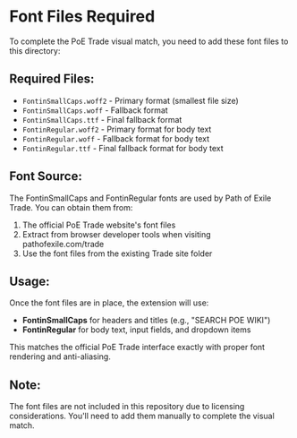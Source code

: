 # Font Files Required

To complete the PoE Trade visual match, you need to add these font files to this directory:

## Required Files:
- `FontinSmallCaps.woff2` - Primary format (smallest file size)
- `FontinSmallCaps.woff` - Fallback format
- `FontinSmallCaps.ttf` - Final fallback format
- `FontinRegular.woff2` - Primary format for body text
- `FontinRegular.woff` - Fallback format for body text
- `FontinRegular.ttf` - Final fallback format for body text

## Font Source:
The FontinSmallCaps and FontinRegular fonts are used by Path of Exile Trade. You can obtain them from:
1. The official PoE Trade website's font files
2. Extract from browser developer tools when visiting pathofexile.com/trade
3. Use the font files from the existing Trade site folder

## Usage:
Once the font files are in place, the extension will use:
- **FontinSmallCaps** for headers and titles (e.g., "SEARCH POE WIKI")
- **FontinRegular** for body text, input fields, and dropdown items

This matches the official PoE Trade interface exactly with proper font rendering and anti-aliasing.

## Note:
The font files are not included in this repository due to licensing considerations. You'll need to add them manually to complete the visual match.
